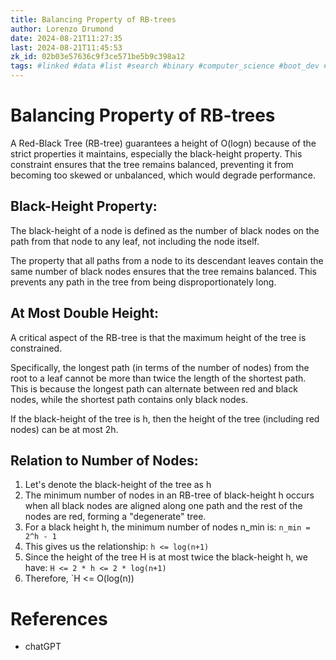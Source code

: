 ```yaml
---
title: Balancing Property of RB-trees
author: Lorenzo Drumond
date: 2024-08-21T11:27:35
last: 2024-08-21T11:45:53
zk_id: 02b03e57636c9f3ce571be5b9c398a12
tags: #linked #data #list #search #binary #computer_science #boot_dev #programming #bst #memory #red_black #structure #unbalanced #tree #balanced
---
```



# Balancing Property of RB-trees

A Red-Black Tree (RB-tree) guarantees a height of O(logn) because of the strict properties it maintains, especially the black-height property. This constraint ensures that the tree remains balanced, preventing it from becoming too skewed or unbalanced, which would degrade performance.

## Black-Height Property:

The black-height of a node is defined as the number of black nodes on the path from that node to any leaf, not including the node itself.

The property that all paths from a node to its descendant leaves contain the same number of black nodes ensures that the tree remains balanced. This prevents any path in the tree from being disproportionately long.

## At Most Double Height:

A critical aspect of the RB-tree is that the maximum height of the tree is constrained.

Specifically, the longest path (in terms of the number of nodes) from the root to a leaf cannot be more than twice the length of the shortest path. This is because the longest path can alternate between red and black nodes, while the shortest path contains only black nodes.

If the black-height of the tree is h, then the height of the tree (including red nodes) can be at most 2h.

## Relation to Number of Nodes:

1. Let's denote the black-height of the tree as h
2. The minimum number of nodes in an RB-tree of black-height h occurs when all black nodes are aligned along one path and the rest of the nodes are red, forming a "degenerate" tree.
3. For a black height h, the minimum number of nodes n_min is: `n_min = 2^h - 1`
4. This gives us the relationship: `h <= log(n+1)`
5. Since the height of the tree H is at most twice the black-height h, we have: `H <= 2 * h <= 2 * log(n+1)`
6. Therefore, `H <= O(log(n))

# References

- chatGPT
